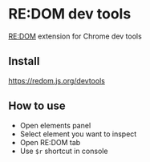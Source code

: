 # RE:DOM dev tools
[RE:DOM](https://redom.js.org) extension for Chrome dev tools

## Install
https://redom.js.org/devtools

## How to use
- Open elements panel
- Select element you want to inspect
- Open RE:DOM tab
- Use `$r` shortcut in console
